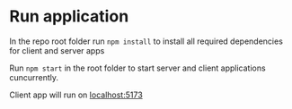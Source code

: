 # Run application

In the repo root folder run `npm install` to install all required dependencies for client and server apps

Run `npm start` in the root folder to start server and client applications cuncurrently.

Client app will run on [localhost:5173](http://localhost:5173)